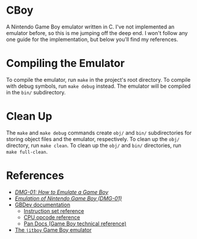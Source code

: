 # CBoy
A Nintendo Game Boy emulator written in C.
I've not implemented an emulator before, so this is me jumping off the deep end.
I won't follow any one guide for the implementation, but below you'll find my references.

# Compiling the Emulator
To compile the emulator, run `make` in the project's root directory. To compile with debug symbols,
run `make debug` instead. The emulator will be compiled in the `bin/` subdirectory.

# Clean Up
The `make` and `make debug` commands create `obj/` and `bin/` subdirectories for storing object files
and the emulator, respectively. To clean up the `obj/` directory, run `make clean`. To clean up the
`obj/` and `bin/` directories, run `make full-clean`.

# References
* [*DMG-01: How to Emulate a Game Boy*](https://rylev.github.io/DMG-01/public/book/)
* [*Emulation of Nintendo Game Boy (DMG-01)*](https://raw.githubusercontent.com/Baekalfen/PyBoy/master/PyBoy.pdf)
* [GBDev documentation](https://github.com/gbdev/awesome-gbdev)
    * [Instruction set reference](https://gbdev.io/gb-opcodes/optables/)
    * [CPU opcode reference](https://rgbds.gbdev.io/docs/v0.4.2/gbz80.7)
    * [Pan Docs (Game Boy technical reference)](https://gbdev.io/pandocs/)
* [The `jitboy` Game Boy emulator](https://github.com/sysprog21/jitboy)
